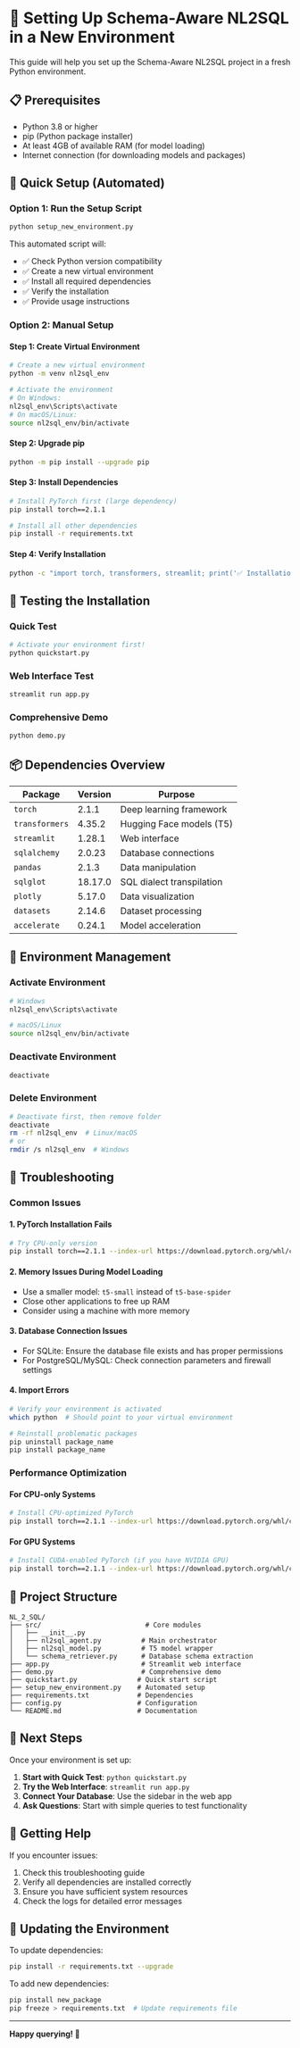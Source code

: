 # 🚀 Setting Up Schema-Aware NL2SQL in a New Environment

This guide will help you set up the Schema-Aware NL2SQL project in a fresh Python environment.

## 📋 Prerequisites

- Python 3.8 or higher
- pip (Python package installer)
- At least 4GB of available RAM (for model loading)
- Internet connection (for downloading models and packages)

## 🎯 Quick Setup (Automated)

### Option 1: Run the Setup Script
```bash
python setup_new_environment.py
```

This automated script will:
- ✅ Check Python version compatibility
- ✅ Create a new virtual environment
- ✅ Install all required dependencies
- ✅ Verify the installation
- ✅ Provide usage instructions

### Option 2: Manual Setup

#### Step 1: Create Virtual Environment
```bash
# Create a new virtual environment
python -m venv nl2sql_env

# Activate the environment
# On Windows:
nl2sql_env\Scripts\activate
# On macOS/Linux:
source nl2sql_env/bin/activate
```

#### Step 2: Upgrade pip
```bash
python -m pip install --upgrade pip
```

#### Step 3: Install Dependencies
```bash
# Install PyTorch first (large dependency)
pip install torch==2.1.1

# Install all other dependencies
pip install -r requirements.txt
```

#### Step 4: Verify Installation
```bash
python -c "import torch, transformers, streamlit; print('✅ Installation successful!')"
```

## 🧪 Testing the Installation

### Quick Test
```bash
# Activate your environment first!
python quickstart.py
```

### Web Interface Test
```bash
streamlit run app.py
```

### Comprehensive Demo
```bash
python demo.py
```

## 📦 Dependencies Overview

| Package | Version | Purpose |
|---------|---------|---------|
| `torch` | 2.1.1 | Deep learning framework |
| `transformers` | 4.35.2 | Hugging Face models (T5) |
| `streamlit` | 1.28.1 | Web interface |
| `sqlalchemy` | 2.0.23 | Database connections |
| `pandas` | 2.1.3 | Data manipulation |
| `sqlglot` | 18.17.0 | SQL dialect transpilation |
| `plotly` | 5.17.0 | Data visualization |
| `datasets` | 2.14.6 | Dataset processing |
| `accelerate` | 0.24.1 | Model acceleration |

## 🔧 Environment Management

### Activate Environment
```bash
# Windows
nl2sql_env\Scripts\activate

# macOS/Linux  
source nl2sql_env/bin/activate
```

### Deactivate Environment
```bash
deactivate
```

### Delete Environment
```bash
# Deactivate first, then remove folder
deactivate
rm -rf nl2sql_env  # Linux/macOS
# or
rmdir /s nl2sql_env  # Windows
```

## 🐛 Troubleshooting

### Common Issues

#### 1. PyTorch Installation Fails
```bash
# Try CPU-only version
pip install torch==2.1.1 --index-url https://download.pytorch.org/whl/cpu
```

#### 2. Memory Issues During Model Loading
- Use a smaller model: `t5-small` instead of `t5-base-spider`
- Close other applications to free up RAM
- Consider using a machine with more memory

#### 3. Database Connection Issues
- For SQLite: Ensure the database file exists and has proper permissions
- For PostgreSQL/MySQL: Check connection parameters and firewall settings

#### 4. Import Errors
```bash
# Verify your environment is activated
which python  # Should point to your virtual environment

# Reinstall problematic packages
pip uninstall package_name
pip install package_name
```

### Performance Optimization

#### For CPU-only Systems
```bash
# Install CPU-optimized PyTorch
pip install torch==2.1.1 --index-url https://download.pytorch.org/whl/cpu
```

#### For GPU Systems
```bash
# Install CUDA-enabled PyTorch (if you have NVIDIA GPU)
pip install torch==2.1.1 --index-url https://download.pytorch.org/whl/cu118
```

## 📂 Project Structure

```
NL_2_SQL/
├── src/                          # Core modules
│   ├── __init__.py
│   ├── nl2sql_agent.py          # Main orchestrator
│   ├── nl2sql_model.py          # T5 model wrapper
│   └── schema_retriever.py      # Database schema extraction
├── app.py                       # Streamlit web interface
├── demo.py                      # Comprehensive demo
├── quickstart.py               # Quick start script
├── setup_new_environment.py    # Automated setup
├── requirements.txt            # Dependencies
├── config.py                   # Configuration
└── README.md                   # Documentation
```

## 🎉 Next Steps

Once your environment is set up:

1. **Start with Quick Test**: `python quickstart.py`
2. **Try the Web Interface**: `streamlit run app.py`
3. **Connect Your Database**: Use the sidebar in the web app
4. **Ask Questions**: Start with simple queries to test functionality

## 🤝 Getting Help

If you encounter issues:

1. Check this troubleshooting guide
2. Verify all dependencies are installed correctly
3. Ensure you have sufficient system resources
4. Check the logs for detailed error messages

## 🔄 Updating the Environment

To update dependencies:
```bash
pip install -r requirements.txt --upgrade
```

To add new dependencies:
```bash
pip install new_package
pip freeze > requirements.txt  # Update requirements file
```

---

**Happy querying! 🚀** 